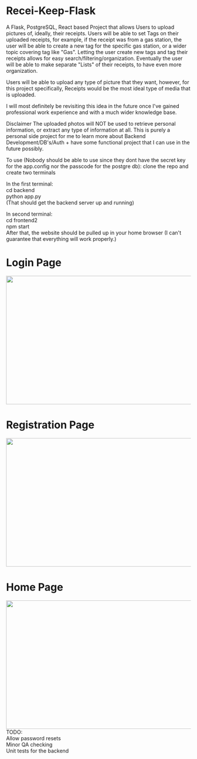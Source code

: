 # Recei-Keep-Flask

A Flask, PostgreSQL, React based Project that allows Users to upload pictures of, ideally, their receipts. Users will be able to set Tags on their uploaded receipts, for example, if the receipt was from a gas station, the user will be able to create a new tag for the specific gas station, or a wider topic covering tag like "Gas". Letting the user create new tags and tag their receipts allows for easy search/filtering/organization. Eventually the user will be able to make separate "Lists" of their receipts, to have even more organization.

Users will be able to upload any type of picture that they want, however, for this project specifically, Receipts would be the most ideal type of media that is uploaded.

I will most definitely be revisiting this idea in the future once I've gained professional work experience and with a much wider knowledge base.

Disclaimer The uploaded photos will NOT be used to retrieve personal information, or extract any type of information at all. This is purely a personal side project for me to learn more about Backend Development/DB's/Auth + have some functional project that I can use in the future possibly.

To use (Nobody should be able to use since they dont have the secret key for the app.config nor the passcode for the postgre db):
clone the repo and create two terminals

In the first terminal: <br>
cd backend <br>
python app.py <br>
(That should get the backend server up and running)

In second terminal: <br>
cd frontend2 <br>
npm start <br> 
After that, the website should be pulled up in your home browser (I can't guarantee that everything will work properly.) <br>

<h1> Login Page </h1>
<img src="https://user-images.githubusercontent.com/91567133/173208454-ede1e889-d137-4175-9921-4ce6989342c2.png" width="550" height="350">




<h1> Registration Page </h1>
<img src="https://user-images.githubusercontent.com/91567133/173208409-96580396-8ade-44db-81e2-bb800cb309ff.png" width="550" height="350">

<h1> Home Page </h1>
<img src="https://i.gyazo.com/b324a957ea322c05efe7cf04275ad119.png" width="550" height="350">

<br>
TODO: <br
Create Search function <br>
Allow password resets <br>
Minor QA checking <br>
Unit tests for the backend <br>
